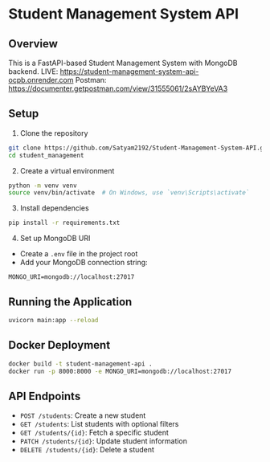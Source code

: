 # Student Management System API

## Overview
This is a FastAPI-based Student Management System with MongoDB backend.
LIVE: https://student-management-system-api-ocpb.onrender.com
Postman: https://documenter.getpostman.com/view/31555061/2sAYBYeVA3

## Setup

1. Clone the repository
```bash
git clone https://github.com/Satyam2192/Student-Management-System-API.git
cd student_management
```

2. Create a virtual environment
```bash
python -m venv venv
source venv/bin/activate  # On Windows, use `venv\Scripts\activate`
```

3. Install dependencies
```bash
pip install -r requirements.txt
```

4. Set up MongoDB URI
- Create a `.env` file in the project root
- Add your MongoDB connection string:
```
MONGO_URI=mongodb://localhost:27017
```

## Running the Application
```bash
uvicorn main:app --reload
```

## Docker Deployment
```bash
docker build -t student-management-api .
docker run -p 8000:8000 -e MONGO_URI=mongodb://localhost:27017
```

## API Endpoints
- `POST /students`: Create a new student
- `GET /students`: List students with optional filters
- `GET /students/{id}`: Fetch a specific student
- `PATCH /students/{id}`: Update student information
- `DELETE /students/{id}`: Delete a student
